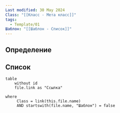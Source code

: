 ```yaml
---
Last modified: 30 May 2024
Class: "[[Класс - Мета класс]]"
tags:
  - Template/01
Шаблон: "[[Шаблон - Список]]"
---
```

## Определение

## Список
```dataview
table
	without id
	file.link as "Ссылка"

where
	 Class = link(this.file.name) 
	 AND startswith(file.name, "Шаблон") = false
```